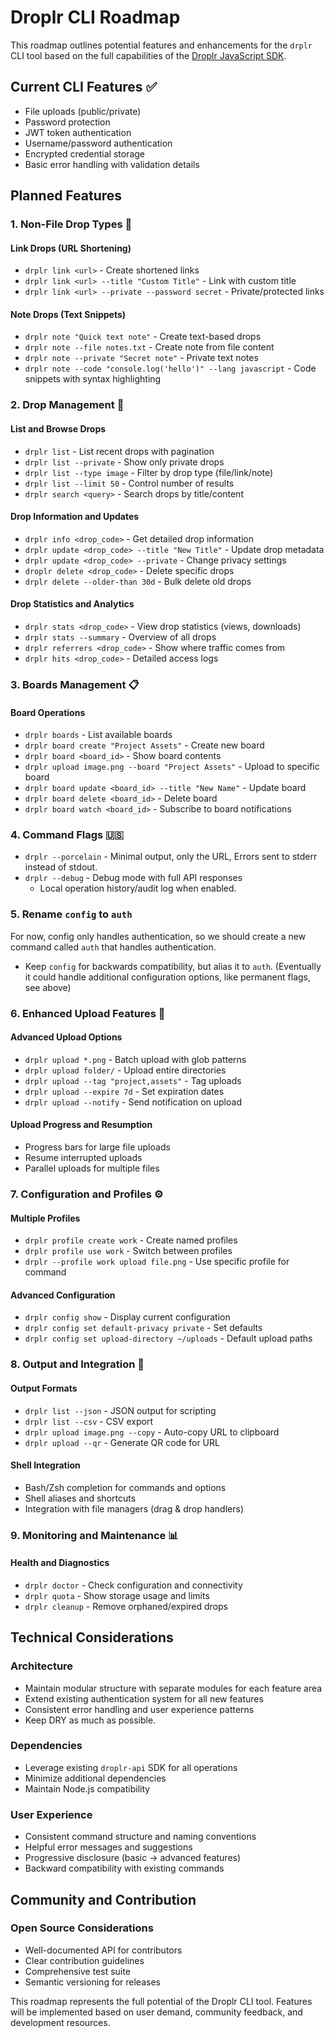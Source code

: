 # Droplr CLI Roadmap

This roadmap outlines potential features and enhancements for the `drplr` CLI tool based on the full capabilities of the [Droplr JavaScript SDK](https://github.com/Droplr/droplr-js).

## Current CLI Features ✅

- File uploads (public/private)
- Password protection
- JWT token authentication
- Username/password authentication
- Encrypted credential storage
- Basic error handling with validation details

## Planned Features

### 1. Non-File Drop Types 📝

#### Link Drops (URL Shortening)
- `drplr link <url>` - Create shortened links
- `drplr link <url> --title "Custom Title"` - Link with custom title
- `drplr link <url> --private --password secret` - Private/protected links

#### Note Drops (Text Snippets)
- `drplr note "Quick text note"` - Create text-based drops
- `drplr note --file notes.txt` - Create note from file content
- `drplr note --private "Secret note"` - Private text notes
- `drplr note --code "console.log('hello')" --lang javascript` - Code snippets with syntax highlighting

### 2. Drop Management 📁

#### List and Browse Drops
- `drplr list` - List recent drops with pagination
- `drplr list --private` - Show only private drops
- `drplr list --type image` - Filter by drop type (file/link/note)
- `drplr list --limit 50` - Control number of results
- `drplr search <query>` - Search drops by title/content

#### Drop Information and Updates
- `drplr info <drop_code>` - Get detailed drop information
- `drplr update <drop_code> --title "New Title"` - Update drop metadata
- `drplr update <drop_code> --private` - Change privacy settings
- `droplr delete <drop_code>` - Delete specific drops
- `drplr delete --older-than 30d` - Bulk delete old drops

#### Drop Statistics and Analytics
- `drplr stats <drop_code>` - View drop statistics (views, downloads)
- `drplr stats --summary` - Overview of all drops
- `drplr referrers <drop_code>` - Show where traffic comes from
- `drplr hits <drop_code>` - Detailed access logs

### 3. Boards Management 📋

#### Board Operations
- `drplr boards` - List available boards
- `drplr board create "Project Assets"` - Create new board
- `drplr board <board_id>` - Show board contents
- `drplr upload image.png --board "Project Assets"` - Upload to specific board
- `drplr board update <board_id> --title "New Name"` - Update board
- `drplr board delete <board_id>` - Delete board
- `drplr board watch <board_id>` - Subscribe to board notifications

### 4. Command Flags 🇺🇸

- `drplr --porcelain` - Minimal output, only the URL, Errors sent to stderr instead of stdout.
- `drplr --debug` - Debug mode with full API responses
   - Local operation history/audit log when enabled.

### 5. Rename `config` to `auth`

For now, config only handles authentication, so we should create a new command called `auth` that handles authentication.

- Keep `config` for backwards compatibility, but alias it to `auth`. (Eventually it could handle additional configuration options, like permanent flags, see above)

### 6. Enhanced Upload Features 🚀

#### Advanced Upload Options
- `drplr upload *.png` - Batch upload with glob patterns
- `drplr upload folder/` - Upload entire directories
- `drplr upload --tag "project,assets"` - Tag uploads
- `drplr upload --expire 7d` - Set expiration dates
- `drplr upload --notify` - Send notification on upload

#### Upload Progress and Resumption
- Progress bars for large file uploads
- Resume interrupted uploads
- Parallel uploads for multiple files

### 7. Configuration and Profiles ⚙️

#### Multiple Profiles
- `drplr profile create work` - Create named profiles
- `drplr profile use work` - Switch between profiles
- `drplr --profile work upload file.png` - Use specific profile for command

#### Advanced Configuration
- `drplr config show` - Display current configuration
- `drplr config set default-privacy private` - Set defaults
- `drplr config set upload-directory ~/uploads` - Default upload paths

### 8. Output and Integration 🔗

#### Output Formats
- `drplr list --json` - JSON output for scripting
- `drplr list --csv` - CSV export
- `drplr upload image.png --copy` - Auto-copy URL to clipboard
- `drplr upload --qr` - Generate QR code for URL

#### Shell Integration
- Bash/Zsh completion for commands and options
- Shell aliases and shortcuts
- Integration with file managers (drag & drop handlers)

### 9. Monitoring and Maintenance 📊

#### Health and Diagnostics
- `drplr doctor` - Check configuration and connectivity
- `drplr quota` - Show storage usage and limits
- `drplr cleanup` - Remove orphaned/expired drops

## Technical Considerations

### Architecture
- Maintain modular structure with separate modules for each feature area
- Extend existing authentication system for all new features
- Consistent error handling and user experience patterns
- Keep DRY as much as possible.

### Dependencies
- Leverage existing `droplr-api` SDK for all operations
- Minimize additional dependencies
- Maintain Node.js compatibility

### User Experience
- Consistent command structure and naming conventions
- Helpful error messages and suggestions
- Progressive disclosure (basic → advanced features)
- Backward compatibility with existing commands

## Community and Contribution

### Open Source Considerations
- Well-documented API for contributors
- Clear contribution guidelines
- Comprehensive test suite
- Semantic versioning for releases

This roadmap represents the full potential of the Droplr CLI tool. Features will be implemented based on user demand, community feedback, and development resources.